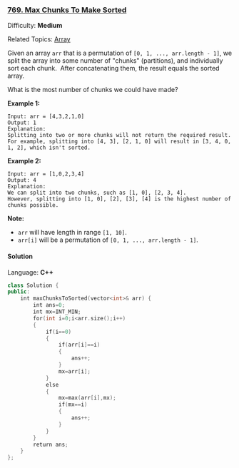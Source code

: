 ### [769\. Max Chunks To Make Sorted](https://leetcode.com/problems/max-chunks-to-make-sorted/)

Difficulty: **Medium**  

Related Topics: [Array](https://leetcode.com/tag/array/)


Given an array `arr` that is a permutation of `[0, 1, ..., arr.length - 1]`, we split the array into some number of "chunks" (partitions), and individually sort each chunk.  After concatenating them, the result equals the sorted array.

What is the most number of chunks we could have made?

**Example 1:**

```
Input: arr = [4,3,2,1,0]
Output: 1
Explanation:
Splitting into two or more chunks will not return the required result.
For example, splitting into [4, 3], [2, 1, 0] will result in [3, 4, 0, 1, 2], which isn't sorted.
```

**Example 2:**

```
Input: arr = [1,0,2,3,4]
Output: 4
Explanation:
We can split into two chunks, such as [1, 0], [2, 3, 4].
However, splitting into [1, 0], [2], [3], [4] is the highest number of chunks possible.
```

**Note:**

*   `arr` will have length in range `[1, 10]`.
*   `arr[i]` will be a permutation of `[0, 1, ..., arr.length - 1]`.


#### Solution

Language: **C++**

```c++
class Solution {
public:
    int maxChunksToSorted(vector<int>& arr) {
        int ans=0;
        int mx=INT_MIN;
        for(int i=0;i<arr.size();i++)
        {            
            if(i==0)
            {
                if(arr[i]==i)
                {
                    ans++;
                }
                mx=arr[i];
            }
            else
            {
                mx=max(arr[i],mx);
                if(mx==i)
                {
                    ans++;
                }
            }
        }
        return ans; 
    }
};
```